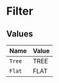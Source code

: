 # Filter


## Values

| Name   | Value  |
| ------ | ------ |
| `Tree` | TREE   |
| `Flat` | FLAT   |